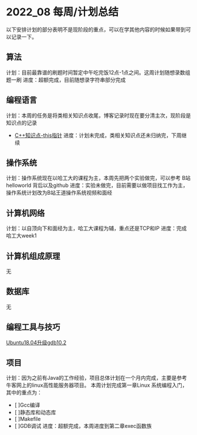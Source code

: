 # 2022_08 每周/计划总结
以下安排计划的部分表明不是现阶段的重点，可以在学其他内容的时候如果带到可以记录一下。

## 算法
计划：目前最靠谱的刷题时间暂定中午吃完饭12点-1点之间。这周计划随想录数组题一刷
进度：超额完成，目前随想录字符串部分完成

## 编程语言
计划：本周的任务是将类相关知识点收尾，博客记录时现在要分清主次，现阶段是知识点的记录
- [C++知识点-this指针](https://blog.csdn.net/EJoft/article/details/122903952)
进度：计划未完成，类相关知识点还未归纳完，下周继续

## 操作系统
计划：操作系统现在以哈工大的课程为主，本周先把两个实验做完，可以参考 B站helloworld 背后以及github
进度：实验未做完，目前需要以做项目找工作为主，操作系统计划改为B站王道操作系统视频和面经

## 计算机网络
计划：以自顶向下和面经为主，哈工大课程为辅，重点还是TCP和IP
进度：完成哈工大week1

## 计算机组成原理
无

## 数据库
无

## 编程工具与技巧  
[Ubuntu18.04升级gdb10.2](https://blog.csdn.net/EJoft/article/details/123036910)

## 项目
计划：因为之前有Java的工作经验，项目总体计划在一个月内完成，主要是参考牛客网上的linux高性能服务器项目。
本周计划完成第一章Linux 系统编程入门，其中的重点为：
- [ ]Gcc编译
- [ ]静态库和动态库
- [ ]Makefile
- [ ]GDB调试
进度：超额完成，本周进度到第二章exec函数族